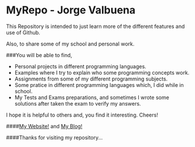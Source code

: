 MyRepo - Jorge Valbuena
=======================

This Repository is intended to just learn more of the different features and use of Github.

Also, to share some of my school and personal work. 

###You will be able to find,
*	Personal projects in different programming languages.
*	Examples where I try to explain who some programming concepts work.
*	Assignments from some of my different programming subjects.
*	Some pratice in different programming languages which, I did while in school.
*	My Tests and Exams preparations, and sometimes I wrote some solutions after taken the exam to verify my answers.

I hope it is helpful to others and, you find it interesting. Cheers!

####[My Website!](http://jorgedeveloper.com) and [My Blog!](http://jorgedeveloper.com/blog/)

####Thanks for visiting my repository...